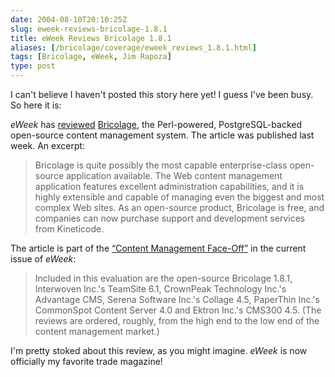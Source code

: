 ```yaml
--- 
date: 2004-08-10T20:10:25Z
slug: eweek-reviews-bricolage-1.8.1
title: eWeek Reviews Bricolage 1.8.1
aliases: [/bricolage/coverage/eweek_reviews_1.8.1.html]
tags: [Bricolage, eWeek, Jim Rapoza]
type: post
---
```


I can't believe I haven't posted this story here yet! I guess I've been busy. So
here it is:

*eWeek* has [reviewed][] [Bricolage], the Perl-powered, PostgreSQL-backed
open-source content management system. The article was published last week. An
excerpt:

> Bricolage is quite possibly the most capable enterprise-class open-source
> application available. The Web content management application features
> excellent administration capabilities, and it is highly extensible and capable
> of managing even the biggest and most complex Web sites. As an open-source
> product, Bricolage is free, and companies can now purchase support and
> development services from Kineticode.

The article is part of the [“Content Management Face-Off”] in the current issue
of *eWeek*:

> Included in this evaluation are the open-source Bricolage 1.8.1, Interwoven
> Inc.'s TeamSite 6.1, CrownPeak Technology Inc.'s Advantage CMS, Serena
> Software Inc.'s Collage 4.5, PaperThin Inc.'s CommonSpot Content Server 4.0
> and Ektron Inc.'s CMS300 4.5. (The reviews are ordered, roughly, from the high
> end to the low end of the content management market.)

I'm pretty stoked about this review, as you might imagine. *eWeek* is now
officially my favorite trade magazine!

  [reviewed]: http://www.eweek.com/article2/0,1759,1627959,00.asp
    "Read the review"
  [Bricolage]: http://www.bricolage.cc/ "Visit the Bricolage Website"
  [“Content Management Face-Off”]: http://www.eweek.com/article2/0,1759,1627957,00.asp
    "Content Management Face-Off"
